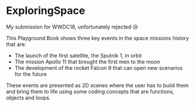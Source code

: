 # ExploringSpace
My submission for WWDC18, unfortunately rejected 😢

This Playground Book shows three key events in the space missions history that are:
- The launch of the first satellite, the Sputnik 1, in orbit
- The mission Apollo 11 that brought the first men to the moon
- The development of the rocket Falcon 9 that can open new scenarios for the future

These events are presented as 2D scenes where the user has to build them and bring them to life using some coding concepts that are functions, objects and loops.